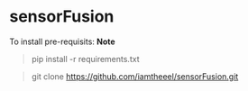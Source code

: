 # sensorFusion

To install pre-requisits: **Note**<br>
> pip install -r requirements.txt

> git clone https://github.com/iamtheeel/sensorFusion.git